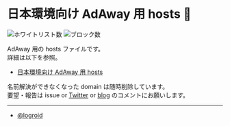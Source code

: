 # 日本環境向け AdAway 用 hosts :no_entry_sign:

![ホワイトリスト数](https://img.shields.io/badge/white-37-brightgreen)
![ブロック数](https://img.shields.io/badge/block-31952-red)

AdAway 用の hosts ファイルです。  
詳細は以下を参照。

* [日本環境向け AdAway 用 hosts](http://logroid.blogspot.com/2012/06/adaway-hosts-for-japan.html)

名前解決ができなくなった domain は随時削除しています。  
要望・報告は issue or [Twitter](https://twitter.com/logroid) or [blog](http://logroid.blogspot.com/2012/06/adaway-hosts-for-japan.html) のコメントにお願いします。

---
* [@logroid](https://twitter.com/logroid)
